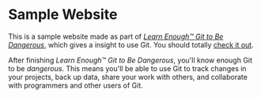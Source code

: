 # Sample Website

This is a sample website made as part of [*Learn Enough™ Git to Be
Dangerous*](http://learnenough.com/git-tutorial), which gives a insight to use Git. You should totally [check it out](http://learnenough.com/git-tutorial).

After finishing *Learn Enough™ Git to Be Dangerous*, you'll know enough Git
to be *dangerous*. This means you'll be able to use Git to track changes in
your projects, back up data, share your work with others, and collaborate
with programmers and other users of Git.
